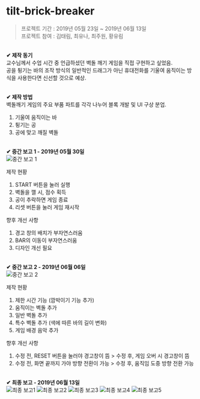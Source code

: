 # tilt-brick-breaker
> 프로젝트 기간 : 2019년 05월 23일 ~ 2019년 06월 13일 <br>
프로젝트 참여 : 김태림, 최유나, 최주원, 황유림 <br>

<br> **✔ 제작 동기** <br>
교수님께서 수업 시간 중 언급하셨던 벽돌 깨기 게임을 직접 구현하고 싶었음. <br>
공을 튕기는 바의 조작 방식의 일반적인 드래그가 아닌 휴대전화를 기울여 움직이는 방식을 사용한다면 신선할 것으로 예상. <br>

<br> **✔ 제작 방법** <br>
벽돌깨기 게임의 주요 부품 파트를 각각 나누어 블록 개발 및 UI 구상 분업.
1. 기울여 움직이는 바
2. 튕기는 공
3. 공에 맞고 깨질 벽돌

<br> **✔ 중간 보고 1 - 2019년 05월 30일** <br>
![중간 보고 1](https://user-images.githubusercontent.com/97776194/193066492-1f467345-fd9b-434c-ad88-403f3a0230eb.jpg)

제작 현황 <br>
1. START 버튼을 눌러 실행
2. 벽돌을 깰 시, 점수 획득
3. 공이 추락하면 게임 종료
4. 리셋 버튼을 눌러 게임 재시작

향후 개선 사항 <br>
1. 경고 창의 배치가 부자연스러움
2. BAR의 이동이 부자연스러움
3. 디자인 개선 필요

<br> **✔ 중간 보고 2 - 2019년 06월 06일** <br>
![중간 보고 2](https://user-images.githubusercontent.com/97776194/193066498-8be2e7b5-03b4-4780-a45c-05ecf666772c.jpg)

제작 현황 <br>
1. 제한 시간 기능 (깜박이기 기능 추가)
2. 움직이는 벽돌 추가
3. 일반 벽돌 추가
4. 특수 벽돌 추가 (색에 따른 바의 길이 변화)
5. 게임 배경 음악 추가

향후 개선 사항 <br>
1. 수정 전, RESET 버튼을 눌러야 경고창이 뜸 > 수정 후, 게임 오버 시 경고창이 뜸
2. 수정 전, 화면 끝까지 가야 방향 전환이 가능 > 수정 후, 움직임 도중 방향 전환 가능

<br> **✔ 최종 보고 - 2019년 06월 13일** <br>
![최종 보고1](https://user-images.githubusercontent.com/97776194/192084141-8a42fd5c-702b-4d60-ac03-c68160a0333a.JPG)
![최종 보고2](https://user-images.githubusercontent.com/97776194/192084143-46c8b2de-7f20-4134-acd8-39a2c4c5ca10.JPG)
![최종 보고3](https://user-images.githubusercontent.com/97776194/192084145-84044f06-0b70-4574-aaba-6e6946a4c49f.JPG)
![최종 보고4](https://user-images.githubusercontent.com/97776194/192084146-68452af9-b9ef-435b-85c5-a3d8d4d53165.JPG)
![최종 보고5](https://user-images.githubusercontent.com/97776194/192084149-ce911aec-ea5a-4a30-869c-37e1bf62519f.JPG)
